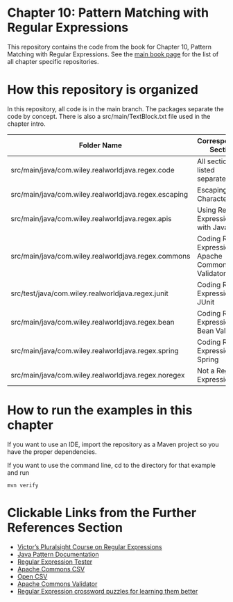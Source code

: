 # Chapter 10: Pattern Matching with Regular Expressions

This repository contains the code from the book for Chapter 10, Pattern Matching with Regular Expressions. See the [main book page](https://github.com/realworldjava) for the list of all chapter specific repositories.

# How this repository is organized

In this repository, all code is in the main branch. The packages separate the code by concept. There is also a src/main/TextBlock.txt file used in the chapter intro.

| Folder Name  | Corresponding Section |
| ------------- | ------------- |
|src/main/java/com.wiley.realworldjava.regex.code|All sections not listed separately|
|src/main/java/com.wiley.realworldjava.regex.escaping|Escaping Characters|
|src/main/java/com.wiley.realworldjava.regex.apis|Using Regular Expressions with Java APIs|
|src/main/java/com.wiley.realworldjava.regex.commons|Coding Regular Expressions for Apache Commons Validator|
|src/test/java/com.wiley.realworldjava.regex.junit|Coding Regular Expressions for JUnit|
|src/main/java/com.wiley.realworldjava.regex.bean|Coding Regular Expressions for Bean Validation|
|src/main/java/com.wiley.realworldjava.regex.spring|Coding Regular Expressions for Spring|
|src/main/java/com.wiley.realworldjava.regex.noregex|Not a Regular Expression|

# How to run the examples in this chapter

If you want to use an IDE, import the repository as a Maven project so you have the proper  dependencies.

If you want to use the command line, cd to the directory for that example and run 
```
mvn verify
```

# Clickable Links from the Further References Section

* [Victor’s Pluralsight Course on Regular Expressions](https://www.pluralsight.com/courses/playbook-regular-expressions-java-fundamentals)
* [Java Pattern Documentation](https://docs.oracle.com/en/java/javase/21/docs/api/java.base/java/util/regex/Pattern.html)
* [ Regular Expression Tester](https://regex101.com)
* [Apache Commons CSV](https://commons.apache.org/proper/commons-csv)
* [Open CSV](https://opencsv.sourceforge.net)
* [Apache Commons Validator](https://commons.apache.org/proper/commons-validator)
* [Regular Expression crossword puzzles for learning them better](https://regexcrossword.com)

